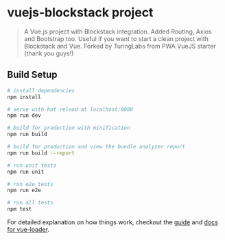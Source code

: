 # vuejs-blockstack project

> A Vue.js project with Blockstack integration. Added Routing, Axios and Bootstrap too. Useful if you want to start a clean project with Blockstack and Vue. Forked by TuringLabs from PWA VueJS starter (thank you guys!)

## Build Setup

``` bash
# install dependencies
npm install

# serve with hot reload at localhost:8080
npm run dev

# build for production with minification
npm run build

# build for production and view the bundle analyzer report
npm run build --report

# run unit tests
npm run unit

# run e2e tests
npm run e2e

# run all tests
npm test
```

For detailed explanation on how things work, checkout the [guide](http://vuejs-templates.github.io/webpack/) and [docs for vue-loader](http://vuejs.github.io/vue-loader).
